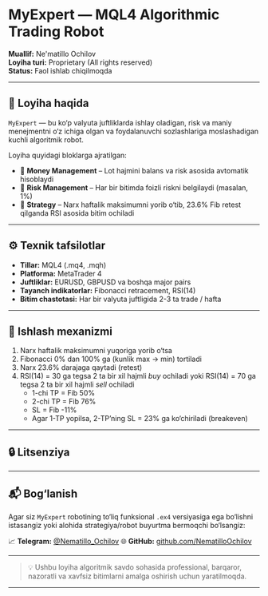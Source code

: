 # MyExpert — MQL4 Algorithmic Trading Robot

**Muallif:** Ne'matillo Ochilov  
**Loyiha turi:** Proprietary (All rights reserved)  
**Status:** Faol ishlab chiqilmoqda

---

## 🧠 Loyiha haqida

`MyExpert` — bu ko‘p valyuta juftliklarda ishlay oladigan, risk va maniy menejmentni o‘z ichiga olgan va foydalanuvchi sozlashlariga moslashadigan kuchli algoritmik robot.

Loyiha quyidagi bloklarga ajratilgan:

- 🔹 **Money Management** – Lot hajmini balans va risk asosida avtomatik hisoblaydi
- 🔹 **Risk Management** – Har bir bitimda foizli riskni belgilaydi (masalan, 1%)
- 🔹 **Strategy** – Narx haftalik maksimumni yorib o‘tib, 23.6% Fib retest qilganda RSI asosida bitim ochiladi

---

## ⚙️ Texnik tafsilotlar

- **Tillar:** MQL4 (.mq4, .mqh)
- **Platforma:** MetaTrader 4
- **Juftliklar:** EURUSD, GBPUSD va boshqa major pairs
- **Tayanch indikatorlar:** Fibonacci retracement, RSI(14)
- **Bitim chastotasi:** Har bir valyuta juftligida 2-3 ta trade / hafta

---

## 📌 Ishlash mexanizmi

1. Narx haftalik maksimumni yuqoriga yorib o‘tsa
2. Fibonacci 0% dan 100% ga (kunlik max → min) tortiladi
3. Narx 23.6% darajaga qaytadi (retest)
4. RSI(14) = 30 ga tegsa 2 ta bir xil hajmli *buy* ochiladi yoki RSI(14) = 70 ga tegsa 2 ta bir xil hajmli *sell* ochiladi
    - 1-chi TP = Fib 50%
    - 2-chi TP = Fib 76%
    - SL = Fib -11%
    - Agar 1-TP yopilsa, 2-TP’ning SL = 23% ga ko‘chiriladi (breakeven)

---

## 🔒 Litsenziya

---

## 📬 Bog‘lanish

Agar siz `MyExpert` robotining to‘liq funksional `.ex4` versiyasiga ega bo‘lishni istasangiz yoki alohida strategiya/robot buyurtma bermoqchi bo‘lsangiz:

📈 **Telegram:** [@Nematillo_Ochilov](https://t.me/Nematillo_Ochilov)
🌐 **GitHub:** [github.com/NematilloOchilov](https://github.com/NematilloOchilov)

---

> 💡 Ushbu loyiha algoritmik savdo sohasida professional, barqaror, nazoratli va xavfsiz bitimlarni amalga oshirish uchun yaratilmoqda.
****

